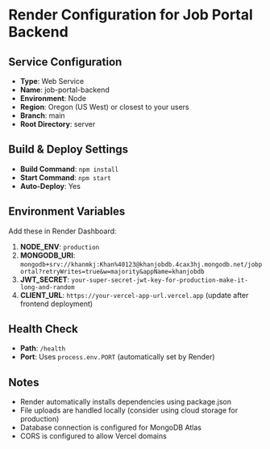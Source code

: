 # Render Configuration for Job Portal Backend

## Service Configuration
- **Type**: Web Service
- **Name**: job-portal-backend
- **Environment**: Node
- **Region**: Oregon (US West) or closest to your users
- **Branch**: main
- **Root Directory**: server

## Build & Deploy Settings
- **Build Command**: `npm install`
- **Start Command**: `npm start`
- **Auto-Deploy**: Yes

## Environment Variables
Add these in Render Dashboard:

1. **NODE_ENV**: `production`
2. **MONGODB_URI**: `mongodb+srv://khanmkj:Khan%40123@khanjobdb.4cax3hj.mongodb.net/jobportal?retryWrites=true&w=majority&appName=khanjobdb`
3. **JWT_SECRET**: `your-super-secret-jwt-key-for-production-make-it-long-and-random`
4. **CLIENT_URL**: `https://your-vercel-app-url.vercel.app` (update after frontend deployment)

## Health Check
- **Path**: `/health`
- **Port**: Uses `process.env.PORT` (automatically set by Render)

## Notes
- Render automatically installs dependencies using package.json
- File uploads are handled locally (consider using cloud storage for production)
- Database connection is configured for MongoDB Atlas
- CORS is configured to allow Vercel domains